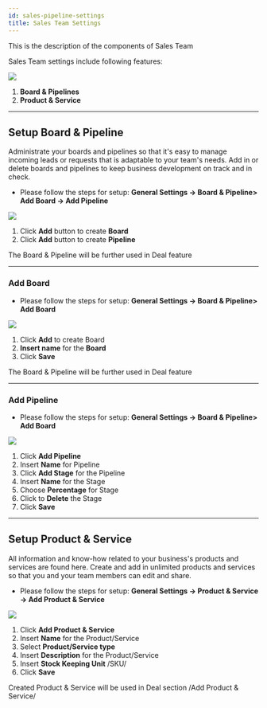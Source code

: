 ```yaml
---
id: sales-pipeline-settings
title: Sales Team Settings
---
```


This is the description of the components of Sales Team

<!-- Content -->

Sales Team settings include following features:

<div>
  <img src="https://s3-us-west-2.amazonaws.com/erxes-docs/sale_board_settings.jpg" />
</div>

1. **Board & Pipelines**
2. **Product & Service**

---

## Setup Board & Pipeline

Administrate your boards and pipelines so that it's easy to manage incoming leads or requests that is adaptable to your team's needs. Add in or delete boards and pipelines to keep business development on track and in check.

- Please follow the steps for setup: **General Settings -> Board & Pipeline> Add Board -> Add Pipeline**

<div>
  <img src="https://s3-us-west-2.amazonaws.com/erxes-docs/sale_board.jpg" />
</div>

1. Click **Add** button to create **Board**
2. Click **Add** button to create **Pipeline**

<aside class="notice">
The Board & Pipeline will be further used in Deal feature
</aside>

---

### Add Board

- Please follow the steps for setup: **General Settings -> Board & Pipeline> Add Board**

<div>
  <img src="https://s3-us-west-2.amazonaws.com/erxes-docs/step_new_addboard.jpg" />
</div>

1. Click **Add** to create Board
2. **Insert name** for the **Board**
3. Click **Save**

<aside class="notice">
  The Board & Pipeline will be further used in Deal feature
</aside>

---

### Add Pipeline

- Please follow the steps for setup: **General Settings -> Board & Pipeline> Add Board**

<div>
  <img src="https://s3-us-west-2.amazonaws.com/erxes-docs/boards_and_pipelines_steps.jpg"/>
</div>

1. Click **Add Pipeline**
2. Insert **Name** for Pipeline
3. Click **Add Stage** for the Pipeline
4. Insert **Name** for the Stage
5. Choose **Percentage** for Stage
6. Click to **Delete** the Stage
7. Click **Save**

---

## Setup Product & Service

All information and know-how related to your business's products and services are found here. Create and add in unlimited products and services so that you and your team members can edit and share.

- Please follow the steps for setup: **General Settings -> Product & Service -> Add Product & Service**

<div>
  <img src="https://s3-us-west-2.amazonaws.com/erxes-docs/product_and_service_steps.jpg" />
</div>

1. Click **Add Product & Service**
2. Insert **Name** for the Product/Service
3. Select **Product/Service type**
4. Insert **Description** for the Product/Service
5. Insert **Stock Keeping Unit** /SKU/
6. Click **Save**

<aside class="notice">
  Created Product & Service will be used in Deal section /Add Product & Service/
</aside>
